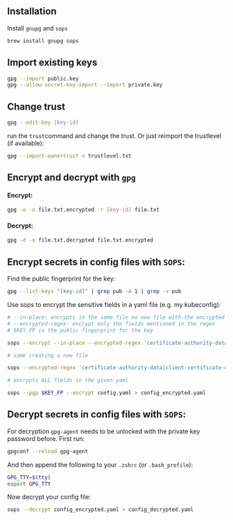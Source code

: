 ## Installation

Install `gnupg` and `sops`

```bash
brew install gnupg sops
```

## Import existing keys

```bash
gpg --import public.key
gpg --allow-secret-key-import --import private.key
```

## Change trust

```bash
gpg --edit-key [key-id]
```

run the `trust`command and change the trust. Or just reimport the trustlevel (if available):

```bash
gpg --import-ownertrust < trustlevel.txt
```


## Encrypt and decrypt with `gpg`

#### Encrypt:

```bash
gpg -e -o file.txt.encrypted -r [key-id] file.txt
```

#### Decrypt:

```bash
gpg -d -o file.txt.decrypted file.txt.encrypted
```

## Encrypt secrets in config files with `SOPS`:

Find the public fingerprint for the key:

```bash
gpg --list-keys "[key-id]" | grep pub -A 1 | grep -v pub
```

Use sops to encrypt the sensitive fields in a yaml file (e.g. my kubeconfig):

```bash
# --in-place: encrypts in the same file no new file with the encrypted fields will be created
# --encrypted-regex: encrypt only the fields mentioned in the regex
# $KEY_FP is the public fingerprint for the key

sops --encrypt --in-place --encrypted-regex 'certificate-authority-data|client-certificate-data|client-key-data' --pgp $KEY_FP config.yaml
```

```bash
# same creating a new file

sops --encrypted-regex 'certificate-authority-data|client-certificate-data|client-key-data' --pgp $KEY_FP --encrypt config.yaml > config_encrypted.yaml
```

```bash
# encrypts ALL fields in the given yaml

sops --pgp $KEY_FP --encrypt config.yaml > config_encrypted.yaml
```

## Decrypt secrets in config files with `SOPS`:

For decryption `gpg-agent` needs to be unlocked with the private key password before. First run:

```bash
gpgconf --reload gpg-agent
```

And then append the following to your `.zshrc` (or `.bash_profile`):

```bash
GPG_TTY=$(tty)
export GPG_TTY
```

Now decrypt your config file:

```bash
sops --decrypt config_encrypted.yaml > config_decrypted.yaml
```
